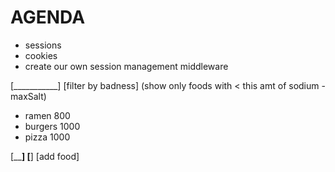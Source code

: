 # AGENDA

* sessions
* cookies
* create our own session management middleware



[___________] [filter by badness]
(show only foods with < this amt of sodium - maxSalt)

* ramen 800
* burgers 1000
* pizza 1000

[______] [____] [add food]





